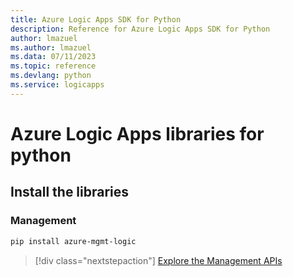```yaml
---
title: Azure Logic Apps SDK for Python
description: Reference for Azure Logic Apps SDK for Python
author: lmazuel
ms.author: lmazuel
ms.data: 07/11/2023
ms.topic: reference
ms.devlang: python
ms.service: logicapps
---
```

# Azure Logic Apps libraries for python

## Install the libraries


### Management

```bash
pip install azure-mgmt-logic
```
> [!div class="nextstepaction"]
> [Explore the Management APIs](/python/api/azure-mgmt-logic)